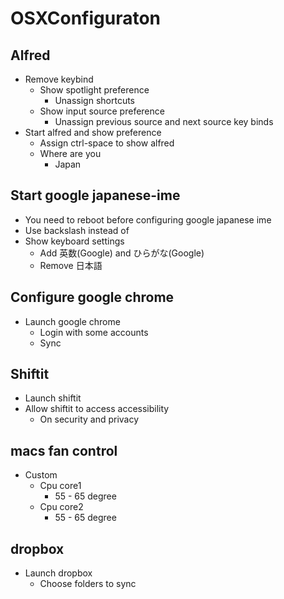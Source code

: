 # OSXConfiguraton


## Alfred
- Remove keybind
  - Show spotlight preference
    - Unassign shortcuts
  - Show input source preference
    - Unassign previous source and next source key binds
- Start alfred and show preference
  - Assign ctrl-space to show alfred
  - Where are you
    - Japan

## Start google japanese-ime
- You need to reboot before configuring google japanese ime
- Use backslash instead of
- Show keyboard settings
  - Add 英数(Google) and ひらがな(Google)
  - Remove 日本語

## Configure google chrome
- Launch google chrome
  - Login with some accounts
  - Sync

## Shiftit
- Launch shiftit
- Allow shiftit to access accessibility
  - On security and privacy

## macs fan control
- Custom
  - Cpu core1
    - 55 - 65 degree
  - Cpu core2
    - 55 - 65 degree

## dropbox
- Launch dropbox
  - Choose folders to sync
